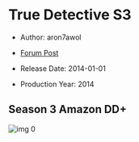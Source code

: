 # True Detective S3

* Author: aron7awol

* [Forum Post](https://www.avsforum.com/threads/bass-eq-for-filtered-movies.2995212/post-57622950)

* Release Date: 2014-01-01
* Production Year: 2014

## Season 3 Amazon DD+

![img 0](https://i.imgur.com/43yklTA.jpg)

